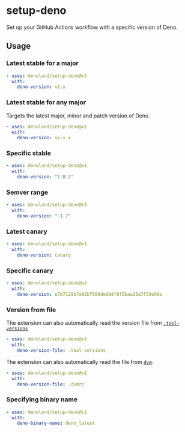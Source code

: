 # setup-deno

Set up your GitHub Actions workflow with a specific version of Deno.

## Usage

### Latest stable for a major

```yaml
- uses: denoland/setup-deno@v1
  with:
    deno-version: v1.x
```

### Latest stable for any major

Targets the latest major, minor and patch version of Deno.

```yaml
- uses: denoland/setup-deno@v1
  with:
    deno-version: vx.x.x
```

### Specific stable

```yaml
- uses: denoland/setup-deno@v1
  with:
    deno-version: "1.8.2"
```

### Semver range

```yaml
- uses: denoland/setup-deno@v1
  with:
    deno-version: "~1.7"
```

### Latest canary

```yaml
- uses: denoland/setup-deno@v1
  with:
    deno-version: canary
```

### Specific canary

```yaml
- uses: denoland/setup-deno@v1
  with:
    deno-version: e7b7129b7a92b7500ded88f8f5baa25a7f59e56e
```

### Version from file

The extension can also automatically read the version file from
[`.tool-versions`](https://asdf-vm.com/manage/configuration.html#tool-versions)

```yaml
- uses: denoland/setup-deno@v1
  with:
    deno-version-file: .tool-versions
```

The extension can also automatically read the file from
[`dvm`](https://github.com/justjavac/dvm).

```yaml
- uses: denoland/setup-deno@v1
  with:
    deno-version-file: .dvmrc
```

### Specifying binary name

```yaml
- uses: denoland/setup-deno@v1
  with:
    deno-binary-name: deno_latest
```
